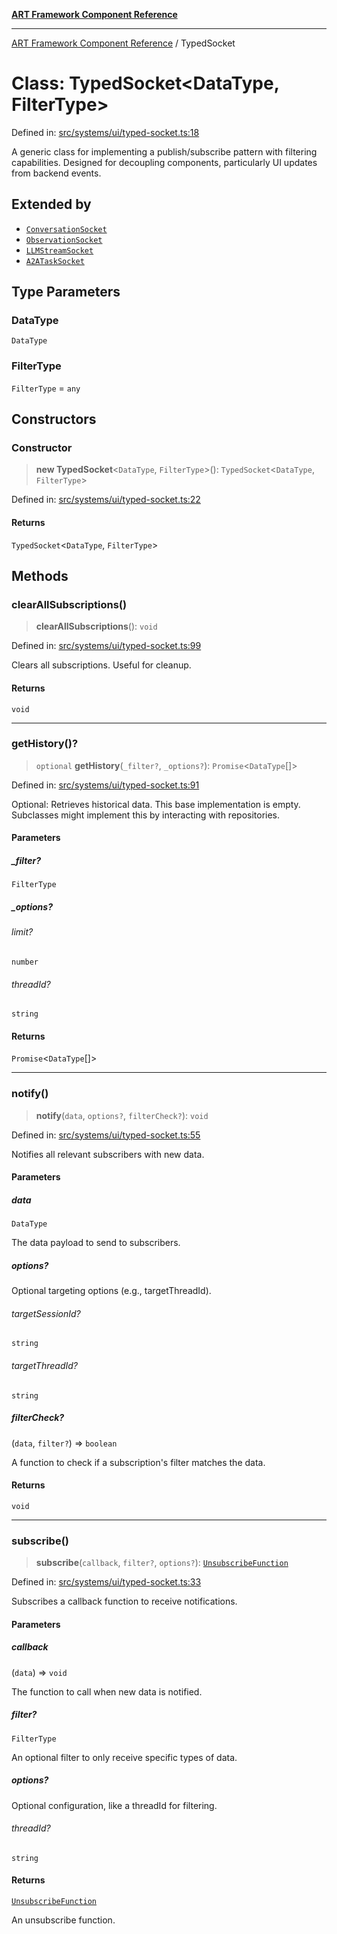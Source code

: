 [**ART Framework Component Reference**](../README.md)

***

[ART Framework Component Reference](../README.md) / TypedSocket

# Class: TypedSocket\<DataType, FilterType\>

Defined in: [src/systems/ui/typed-socket.ts:18](https://github.com/hashangit/ART/blob/e4c184bd9ffa5ef078ee6a88704f24584b173411/src/systems/ui/typed-socket.ts#L18)

A generic class for implementing a publish/subscribe pattern with filtering capabilities.
Designed for decoupling components, particularly UI updates from backend events.

## Extended by

- [`ConversationSocket`](ConversationSocket.md)
- [`ObservationSocket`](ObservationSocket.md)
- [`LLMStreamSocket`](LLMStreamSocket.md)
- [`A2ATaskSocket`](A2ATaskSocket.md)

## Type Parameters

### DataType

`DataType`

### FilterType

`FilterType` = `any`

## Constructors

### Constructor

> **new TypedSocket**\<`DataType`, `FilterType`\>(): `TypedSocket`\<`DataType`, `FilterType`\>

Defined in: [src/systems/ui/typed-socket.ts:22](https://github.com/hashangit/ART/blob/e4c184bd9ffa5ef078ee6a88704f24584b173411/src/systems/ui/typed-socket.ts#L22)

#### Returns

`TypedSocket`\<`DataType`, `FilterType`\>

## Methods

### clearAllSubscriptions()

> **clearAllSubscriptions**(): `void`

Defined in: [src/systems/ui/typed-socket.ts:99](https://github.com/hashangit/ART/blob/e4c184bd9ffa5ef078ee6a88704f24584b173411/src/systems/ui/typed-socket.ts#L99)

Clears all subscriptions. Useful for cleanup.

#### Returns

`void`

***

### getHistory()?

> `optional` **getHistory**(`_filter?`, `_options?`): `Promise`\<`DataType`[]\>

Defined in: [src/systems/ui/typed-socket.ts:91](https://github.com/hashangit/ART/blob/e4c184bd9ffa5ef078ee6a88704f24584b173411/src/systems/ui/typed-socket.ts#L91)

Optional: Retrieves historical data. This base implementation is empty.
Subclasses might implement this by interacting with repositories.

#### Parameters

##### \_filter?

`FilterType`

##### \_options?

###### limit?

`number`

###### threadId?

`string`

#### Returns

`Promise`\<`DataType`[]\>

***

### notify()

> **notify**(`data`, `options?`, `filterCheck?`): `void`

Defined in: [src/systems/ui/typed-socket.ts:55](https://github.com/hashangit/ART/blob/e4c184bd9ffa5ef078ee6a88704f24584b173411/src/systems/ui/typed-socket.ts#L55)

Notifies all relevant subscribers with new data.

#### Parameters

##### data

`DataType`

The data payload to send to subscribers.

##### options?

Optional targeting options (e.g., targetThreadId).

###### targetSessionId?

`string`

###### targetThreadId?

`string`

##### filterCheck?

(`data`, `filter?`) => `boolean`

A function to check if a subscription's filter matches the data.

#### Returns

`void`

***

### subscribe()

> **subscribe**(`callback`, `filter?`, `options?`): [`UnsubscribeFunction`](../type-aliases/UnsubscribeFunction.md)

Defined in: [src/systems/ui/typed-socket.ts:33](https://github.com/hashangit/ART/blob/e4c184bd9ffa5ef078ee6a88704f24584b173411/src/systems/ui/typed-socket.ts#L33)

Subscribes a callback function to receive notifications.

#### Parameters

##### callback

(`data`) => `void`

The function to call when new data is notified.

##### filter?

`FilterType`

An optional filter to only receive specific types of data.

##### options?

Optional configuration, like a threadId for filtering.

###### threadId?

`string`

#### Returns

[`UnsubscribeFunction`](../type-aliases/UnsubscribeFunction.md)

An unsubscribe function.
